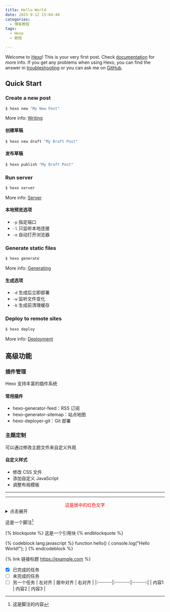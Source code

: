 ```yaml
---
title: Hello World
date: 2025-9-12 15:04:40
categories:
  - 博客教程
tags:
  - Hexo
  - 教程

---
```

Welcome to [Hexo](https://hexo.io/)! This is your very first post. Check [documentation](https://hexo.io/docs/) for more info. If you get any problems when using Hexo, you can find the answer in [troubleshooting](https://hexo.io/docs/troubleshooting.html) or you can ask me on [GitHub](https://github.com/hexojs/hexo/issues).

## Quick Start

### Create a new post

``` bash
$ hexo new "My New Post"
```

More info: [Writing](https://hexo.io/docs/writing.html)

#### 创建草稿
``` bash
$ hexo new draft "My Draft Post"
```

#### 发布草稿
``` bash
$ hexo publish "My Draft Post"
```

### Run server

``` bash
$ hexo server
```

More info: [Server](https://hexo.io/docs/server.html)

#### 本地预览选项
- `-p` 指定端口
- `-l` 只监听本地连接
- `-o` 自动打开浏览器

### Generate static files

``` bash
$ hexo generate
```

More info: [Generating](https://hexo.io/docs/generating.html)

#### 生成选项
- `-d` 生成后立即部署
- `-w` 监听文件变化
- `-b` 生成前清理缓存

### Deploy to remote sites

``` bash
$ hexo deploy
```

More info: [Deployment](https://hexo.io/docs/one-command-deployment.html)

## 高级功能

### 插件管理
Hexo 支持丰富的插件系统

#### 常用插件
- hexo-generator-feed：RSS 订阅
- hexo-generator-sitemap：站点地图
- hexo-deployer-git：Git 部署

### 主题定制
可以通过修改主题文件来自定义外观

#### 自定义样式
- 修改 CSS 文件
- 添加自定义 JavaScript
- 调整布局模板


---

---

<div style="text-align: center; color: red;">
这是居中的红色文字
</div>


<details>
<summary>点击展开</summary>
这里是隐藏的内容
</details>

这是一个脚注[^1]

[^1]: 这是脚注的内容

{% blockquote %}
这是一个引用块
{% endblockquote %}

{% codeblock lang:javascript %}
function hello() {
    console.log("Hello World!");
}
{% endcodeblock %}

{% link 链接标题 https://example.com %}


- [x] 已完成的任务
- [ ] 未完成的任务
- [ ] 另一个任务
| 左对齐 | 居中对齐 | 右对齐 |
|:-------|:-------:|-------:|
| 内容1  |  内容2  |  内容3 |